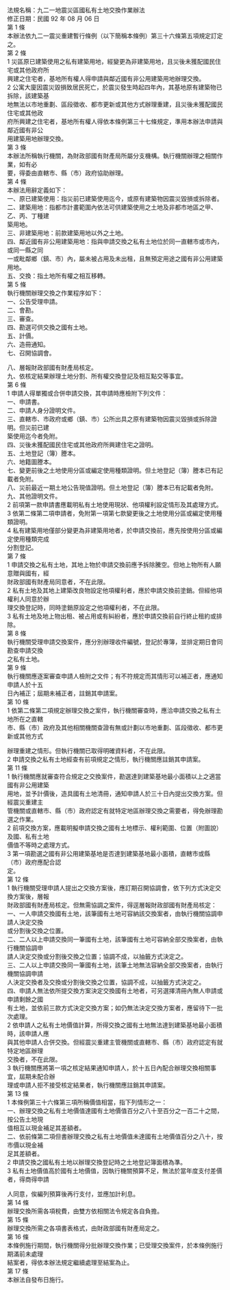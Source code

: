 法規名稱：九二一地震災區國私有土地交換作業辦法  
修正日期：民國 92 年 08 月 06 日  
第 1 條  
本辦法依九二一震災重建暫行條例（以下簡稱本條例）第三十六條第五項規定訂定之。  
第 2 條  
1 災區原已建築使用之私有建築用地，經變更為非建築用地，且災後未獲配國民住宅或其他政府所  
興建之住宅者，基地所有權人得申請與鄰近國有非公用建築用地辦理交換。  
2 公寓大廈因震災毀損致居民死亡，於震災發生時起四年內，其基地原有建築物已拆除，該建築基  
地無法以市地重劃、區段徵收、都市更新或其他方式辦理重建，且災後未獲配國民住宅或其他政  
府所興建之住宅者，基地所有權人得依本條例第三十七條規定，準用本辦法申請與鄰近國有非公  
用建築用地辦理交換。  
第 3 條  
本辦法所稱執行機關，為財政部國有財產局所屬分支機構。執行機關辦理之相關作業，如有必  
要，得委由直轄市、縣（市）政府協助辦理。  
第 4 條  
本辦法用辭定義如下：  
一、原已建築使用：指災前已建築使用迄今，或原有建築物因震災毀損或拆除者。  
二、建築用地：指都市計畫範圍內依法可供建築使用之土地及非都市地區之甲、乙、丙、丁種建  
築用地。  
三、非建築用地：前款建築用地以外之土地。  
四、鄰近國有非公用建築用地：指與申請交換之私有土地位於同一直轄市或市內，或同一縣之同  
一或毗鄰鄉（鎮、市）內，屬未被占用及未出租，且無預定用途之國有非公用建築用地。  
五、交換：指土地所有權之相互移轉。  
第 5 條  
執行機關辦理交換之作業程序如下：  
一、公告受理申請。  
二、會勘。  
三、審查。  
四、勘選可供交換之國有土地。  
五、計價。  
六、造冊通知。  
七、召開協調會。  


八、層報財政部國有財產局核定。  
九、依核定結果辦理土地分割、所有權交換登記及相互點交等事宜。  
第 6 條  
1 申請人得單獨或合併申請交換，其申請時應檢附下列文件：  
一、申請書。  
二、申請人身分證明文件。  
三、直轄市、市政府或鄉（鎮、市）公所出具之原有建築物因震災毀損或拆除證明。但災前已建  
築使用迄今者免附。  
四、災後未獲配國民住宅或其他政府所興建住宅之證明。  
五、土地登記（簿）謄本。  
六、地籍圖謄本。  
七、變更前後之土地使用分區或編定使用種類證明。但土地登記（簿）謄本已有記載者免附。  
八、災前最近一期土地公告現值證明。但土地登記（簿）謄本已有記載者免附。  
九、其他證明文件。  
2 前項第一款申請書應載明私有土地使用現狀、他項權利設定情形及其處理方式。  
3 依第二條第二項申請者，免附第一項第七款變更後之土地使用分區或編定使用種類證明。  
4 私有建築用地僅部分變更為非建築用地者，於申請交換前，應先按使用分區或編定使用種類完成  
分割登記。  
第 7 條  
1 申請交換之私有土地，其地上物於申請交換前應予拆除騰空。但地上物所有人願意贈與國有，經  
財政部國有財產局同意者，不在此限。  
2 私有土地及其地上建築改良物設定他項權利者，應於申請交換前塗銷。但經他項權利人同意於辦  
理交換登記時，同時塗銷原設定之他項權利者，不在此限。  
3 私有土地及地上物出租、被占用或有糾紛者，應於申請交換前自行終止租約或排除。  
第 8 條  
執行機關受理申請交換案件，應分別辦理收件編號，登記於專簿，並排定期日會同勘查申請交換  
之私有土地。  
第 9 條  
執行機關應逐案審查申請人檢附之文件；有不符規定而其情形可以補正者，應通知申請人於十五  
日內補正；屆期未補正者，註銷其申請案。  
第 10 條  
1 依第二條第二項規定辦理交換之案件，執行機關審查時，應洽申請交換之私有土地所在之直轄  
市、縣（市）政府及其他相關機關查證有無或計劃以市地重劃、區段徵收、都市更新或其他方式  


辦理重建之情形。但執行機關已取得明確資料者，不在此限。  
2 申請交換之私有土地經查有前項規定之情形，執行機關應註銷其申請案。  
第 11 條  
1 執行機關應就審查符合規定之交換案件，勘選達到建築基地最小面積以上之適當國有非公用建築  
用地，並予計價後，造具國有土地清冊，通知申請人於三十日內提出交換方案。但經震災重建主  
管機關或直轄市、縣（市）政府認定有就特定地區辦理交換之需要者，得免辦理勘選之作業。  
2 前項交換方案，應載明擬申請交換之國有土地標示、權利範圍、位置（附圖說）及國、私有土地  
價值不等時之處理方式。  
3 第一項勘選之國有非公用建築基地是否達到建築基地最小面積，直轄市或縣（市）政府應配合認  
定。  
第 12 條  
1 執行機關受理申請人提出之交換方案後，應訂期召開協調會，依下列方式決定交換方案後，層報  
財政部國有財產局核定。但無需協調之案件，得逕層報財政部國有財產局核定：  
一、一人申請交換國有土地，該筆國有土地可容納該交換案者，由執行機關協調申請人決定交換  
或分割後交換之位置。  
二、二人以上申請交換同一筆國有土地，該筆國有土地可容納全部交換案者，由執行機關協調申  
請人決定交換或分割後交換之位置；協調不成，以抽籤方式決定之。  
三、二人以上申請交換同一筆國有土地，該筆土地無法容納全部交換案者，由執行機關協調申請  
人決定交換者及交換或分割後交換之位置，協調不成，以抽籤方式決定之。  
四、申請人無法依所提交換方案決定交換國有土地者，可另選擇清冊內無人申請或申請剩餘之國  
有土地，並依前三款方式決定交換方案；如仍無法決定交換方案者，應留待下一批次處理。  
2 依申請人之私有土地價值計算，所得交換之國有土地無法達到建築基地最小面積時，該申請人應  
與其他申請人合併交換。但經震災重建主管機關或直轄市、縣（市）政府認定有就特定地區辦理  
交換者，不在此限。  
3 執行機關應將第一項之核定結果通知申請人，於十五日內配合辦理交換相關事宜，屆期未配合辦  
理或申請人拒不接受核定結果者，執行機關應註銷其申請案。  
第 13 條  
1 本條例第三十六條第三項所稱價值相當，指下列情形之一：  
一、辦理交換之私有土地價值達國有土地價值百分之八十至百分之一百二十之間，按公告土地現  
值相互以現金補足其差額者。  
二、依前條第二項但書辦理交換之私有土地價值未達國有土地價值百分之八十，按市價以現金補  
足其差額者。  
2 申請交換之國私有土地以辦理交換登記時之土地登記簿面積為準。  
3 私有土地價值高於國有土地價值，因執行機關預算不足，無法於當年度支付差價者，得商得申請  


人同意，俟編列預算後再行支付，並應加計利息。  
第 14 條  
辦理交換所需各項稅費，由雙方依相關法令規定各自負擔。  
第 15 條  
辦理交換所需之各項書表格式，由財政部國有財產局定之。  
第 16 條  
本條例施行期間，執行機關得分批辦理交換作業；已受理交換案件，於本條例施行期滿前未處理  
結案者，得依本辦法規定繼續處理至結案為止。  
第 17 條  
本辦法自發布日施行。  


